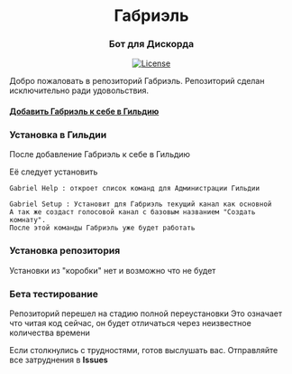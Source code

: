 <div align="center">
  <h1>Габриэль</h1>
  <h3>Бот для Дискорда</h3>
  <p>
    <a href="https://opensource.org/licenses/MIT"><img src="https://img.shields.io/badge/License-MIT-yellow.svg" alt="License"/></a><br>
  </p>
</div>


Добро пожаловать в репозиторий Габриэль. Репозиторий сделан исключительно ради удовольствия.

#### [Добавить Габриэль к себе в Гильдию](https://discordapp.com/oauth2/authorize?client_id=656808327954825216&permissions=557182032&scope=bot)


<h3>Установка в Гильдии</h3>
После добавление Габриэль к себе в Гильдию

Её следует установить

```
Gabriel Help : откроет список команд для Администрации Гильдии
```

```
Gabriel Setup : Установит для Габриэль текущий канал как основной
А так же создаст голосовой канал с базовым названием "Создать комнату".
После этой команды Габриэль уже будет работать
```

<h3>Установка репозитория</h3>
Установки из "коробки" нет и возможно что не будет

<h3>Бета тестирование</h3>
Репозиторий перешел на стадию полной переустановки
Это означает что читая код сейчас, он будет отличаться через неизвестное количества времени

Если столкнулись с трудностями, готов выслушать вас. 
Отправляйте все затруднения в **Issues**
